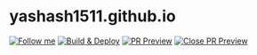 # yashash1511.github.io

[![Follow me](https://img.shields.io/github/followers/yashash1511?label=follow%20me&style=social)](https://github.com/yashash1511)
[![Build & Deploy](https://github.com/yashash1511/yashash1511.github.io/actions/workflows/Build-Deploy.yml/badge.svg)](https://github.com/yashash1511/yashash1511.github.io/actions/workflows/Build-Deploy.yml)
[![PR Preview](https://github.com/yashash1511/yashash1511.github.io/actions/workflows/PR-Preview.yml/badge.svg)](https://github.com/yashash1511/yashash1511.github.io/actions/workflows/PR-Preview.yml)
[![Close PR Preview](https://github.com/yashash1511/yashash1511.github.io/actions/workflows/PR-Close.yml/badge.svg)](https://github.com/yashash1511/yashash1511.github.io/actions/workflows/PR-Close.yml)
